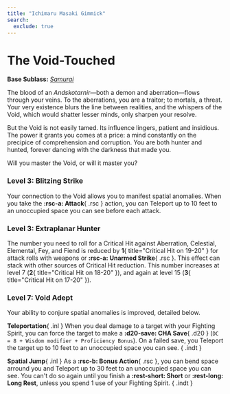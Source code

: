 ```yaml
---
title: "Ichimaru Masaki Gimmick"
search:
  exclude: true
---
```


# The Void-Touched

**Base Sublass:** *[Samurai](../../class/fighter/samurai.md)*

The blood of an *Andskotarnir*—both a demon and aberration—flows through your veins. To the aberrations, you are a traitor; to mortals, a threat. Your very existence blurs the line between realities, and the whispers of the Void, which would shatter lesser minds, only sharpen your resolve.  

But the Void is not easily tamed. Its influence lingers, patient and insidious. The power it grants you comes at a price: a mind constantly on the precipice of comprehension and corruption. You are both hunter and hunted, forever dancing with the darkness that made you.  

Will you master the Void, or will it master you?  

### Level 3: Blitzing Strike

Your connection to the Void allows you to manifest spatial anomalies. When you take the **:rsc-a: Attack**{ .rsc } action, you can Teleport up to 10 feet to an unoccupied space you can see before each attack. 

### Level 3: Extraplanar Hunter

The number you need to roll for a Critical Hit against Aberration, Celestial, Elemental, Fey, and Fiend is reduced by **1**{ title="Critical Hit on 19-20" } for attack rolls with weapons or **:rsc-a: Unarmed Strike**{ .rsc }. This effect can stack with other sources of Critical Hit reduction. This number increases at level 7 (**2**{ title="Critical Hit on 18-20" }), and again at level 15 (**3**{ title="Critical Hit on 17-20" }).

### Level 7: Void Adept

Your ability to conjure spatial anomalies is improved, detailed below.

**Teleportation**{ .inl } When you deal damage to a target with your Fighting Spirit, you can force the target to make a **:d20-save: CHA Save**{ .d20 } (`DC = 8 + Wisdom modifier + Proficiency Bonus`). On a failed save, you Teleport the target up to 10 feet to an unoccupied space you can see.
{ .indt }

**Spatial Jump**{ .inl } As a **:rsc-b: Bonus Action**{ .rsc }, you can bend space arround you and Teleport up to 30 feet to an unoccupied space you can see. You can't do so again until you finish a **:rest-short: Short** or **:rest-long: Long Rest**, unless you spend 1 use of your Fighting Spirit.
{ .indt }